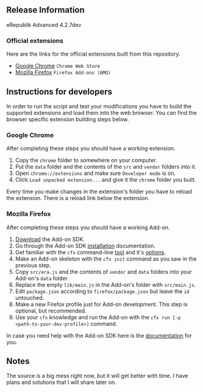 ## Release Information
eRepublik Advanced 4.2.7dev

### Official extensions
Here are the links for the official extensions built from this repository.
- [Google Chrome](http://j.mp/1gezQip) `Chrome Web Store`
- [Mozilla Firefox](http://j.mp/19nN73y) `Firefox Add-ons (AMO)`

## Instructions for developers
In order to run the script and test your modifications you have to build the supported extensions and load them into the web browser. You can find the browser specific extension building steps below.

### Google Chrome
After completing these steps you should have a working extension.

1.  Copy the `chrome` folder to somewhere on your computer.
2.  Put the `data` folder and the contents of the `src` and `vendor` folders into it.
3.  Open `chrome://extensions` and make sure `Developer mode` is on.
4.  Click `Load unpacked extension...` and give it the `chrome` folder you built.

Every time you make changes in the extension's folder you have to reload the extension. There is a reload link below the extension.

### Mozilla Firefox
After completing these steps you should have a working Add-on.

1.  [Download](https://ftp.mozilla.org/pub/mozilla.org/labs/jetpack/jetpack-sdk-latest.zip) the Add-on SDK.
2.  Go through the Add-on SDK [installation](https://addons.mozilla.org/en-US/developers/docs/sdk/latest/dev-guide/tutorials/installation.html) documentation.
3.  Get familiar with the `cfx` command-line [tool](https://addons.mozilla.org/en-US/developers/docs/sdk/latest/dev-guide/tutorials/getting-started-with-cfx.html) and it's [options](https://addons.mozilla.org/en-US/developers/docs/sdk/latest/dev-guide/cfx-tool.html).
4.  Make an Add-on skeleton with the `cfx init` command as you saw in the previous step.
5.  Copy `src/era.js` and the contents of `vendor` and `data` folders into your Add-on's `data` folder.
6.  Replace the empty `lib/main.js` in the Add-on's folder with `src/main.js`.
7.  Edit `package.json` according to `firefox/package.json` but leave the `id` untouched.
8.  Make a new Firefox profile just for Add-on development. This step is optional, but recommended.
9.  Use your `cfx` knowledge and run the Add-on with the `cfx run [-p <path-to-your-dev-profile>]` command.

In case you need help with the Add-on SDK here is the [documentation](https://addons.mozilla.org/en-US/developers/docs/sdk/latest/) for you.

## Notes
The source is a big mess right now, but it will get better with time. I have plans and solutions that I will share later on.
